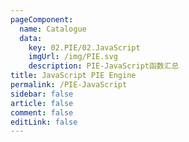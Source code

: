 ```yaml
---
pageComponent: 
  name: Catalogue
  data: 
    key: 02.PIE/02.JavaScript
    imgUrl: /img/PIE.svg
    description: PIE-JavaScript函数汇总
title: JavaScript PIE Engine 
permalink: /PIE-JavaScript
sidebar: false
article: false
comment: false
editLink: false
---
```

